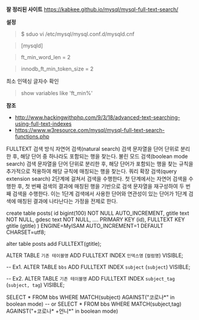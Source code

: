 **잘 정리된 사이트**
https://kabkee.github.io/mysql/mysql-full-text-search/

**설정**
>$ sduo vi /etc/mysql/mysql.conf.d/mysqld.cnf

>[mysqld]

>ft_min_word_len = 2

>innodb_ft_min_token_size = 2

최소 인덱싱 글자수 확인
>show variables like 'ft_min%'


 **참조**
 
- http://www.hackingwithphp.com/9/3/18/advanced-text-searching-using-full-text-indexes
- https://www.w3resource.com/mysql/mysql-full-text-search-functions.php
 
FULLTEXT 검색 방식
자연어 검색(natural search)
검색 문자열을 단어 단위로 분리한 후, 해당 단어 중 하나라도 포함되는 행을 찾는다.
불린 모드 검색(boolean mode search)
검색 문자열을 단어 단위로 분리한 후, 해당 단어가 포함되는 행을 찾는 규칙을 추가적으로 적용하여 해당 규칙에 매칭되는 행을 찾는다.
쿼리 확장 검색(query extension search)
2단계에 걸쳐서 검색을 수행한다. 첫 단계에서는 자연어 검색을 수행한 후, 첫 번째 검색의 결과에 매칭된 행을 기반으로 검색 문자열을 재구성하여 두 번째 검색을 수행한다. 이는 1단계 검색에서 사용한 단어와 연관성이 있는 단어가 1단계 검색에 매칭된 결과에 나타난다는 가정을 전제로 한다.

create table posts(
    id bigint(100) NOT NULL AUTO_INCREMENT,
    gtitle text NOT NULL,
    gdesc text NOT NULL,
    ....
    PRIMARY KEY (id),
    FULLTEXT KEY gtitle (gtitle)
) ENGINE=MyISAM AUTO_INCREMENT=1 DEFAULT CHARSET=utf8;

alter table posts add FULLTEXT(gtitle);


ALTER TABLE `기존 테이블명` 
ADD FULLTEXT INDEX `인덱스명` (`컬럼명`) VISIBLE;

-- Ex1.
ALTER TABLE `bbs` 
ADD FULLTEXT INDEX `subject` (`subject`) VISIBLE;

-- Ex2.
ALTER TABLE `기존 테이블명` 
ADD FULLTEXT INDEX `subject_tag` (`subject, tag`) VISIBLE;


SELECT * FROM bbs WHERE MATCH(subject) AGAINST("코로나*" in boolean mode)
-- or
SELECT * FROM bbs WHERE MATCH(subject,tag) AGAINST("+코로나* +언니*" in boolean mode)


